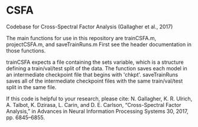 # CSFA
Codebase for Cross-Spectral Factor Analysis (Gallagher et al., 2017)

The main functions for use in this repository are trainCSFA.m, projectCSFA.m, and saveTrainRuns.m
First see the header documentation in those functions.

trainCSFA expects a file containing the sets variable, which is a structure defining a train/val/test split of the data. The function saves each model in an intermediate checkpoint file that begins with 'chkpt'.
saveTrainRuns saves all of the intermediate checkpoint files with the same train/val/test split in the same file.

If this code is helpful to your research, please cite:
N. Gallagher, K. R. Ulrich, A. Talbot, K. Dzirasa, L. Carin, and D. E. Carlson, “Cross-Spectral Factor Analysis,” in Advances in Neural Information Processing Systems 30, 2017, pp. 6845–6855.

